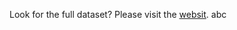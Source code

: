 Look for the full dataset?
Please visit the [websit](https://snap.stanford.edu/data/loc-gowalla.html).
abc